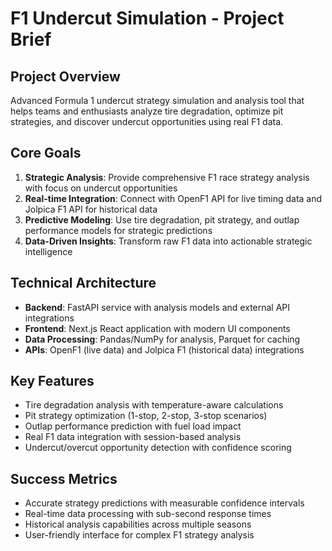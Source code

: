 # F1 Undercut Simulation - Project Brief

## Project Overview

Advanced Formula 1 undercut strategy simulation and analysis tool that helps teams and enthusiasts analyze tire degradation, optimize pit strategies, and discover undercut opportunities using real F1 data.

## Core Goals

1. **Strategic Analysis**: Provide comprehensive F1 race strategy analysis with focus on undercut opportunities
2. **Real-time Integration**: Connect with OpenF1 API for live timing data and Jolpica F1 API for historical data
3. **Predictive Modeling**: Use tire degradation, pit strategy, and outlap performance models for strategic predictions
4. **Data-Driven Insights**: Transform raw F1 data into actionable strategic intelligence

## Technical Architecture

- **Backend**: FastAPI service with analysis models and external API integrations
- **Frontend**: Next.js React application with modern UI components
- **Data Processing**: Pandas/NumPy for analysis, Parquet for caching
- **APIs**: OpenF1 (live data) and Jolpica F1 (historical data) integrations

## Key Features

- Tire degradation analysis with temperature-aware calculations
- Pit strategy optimization (1-stop, 2-stop, 3-stop scenarios)
- Outlap performance prediction with fuel load impact
- Real F1 data integration with session-based analysis
- Undercut/overcut opportunity detection with confidence scoring

## Success Metrics

- Accurate strategy predictions with measurable confidence intervals
- Real-time data processing with sub-second response times
- Historical analysis capabilities across multiple seasons
- User-friendly interface for complex F1 strategy analysis

